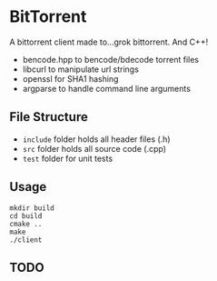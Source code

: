 # BitTorrent

A bittorrent client made to...grok bittorrent. And C++! 

- bencode.hpp to bencode/bdecode torrent files 
- libcurl to manipulate url strings 
- openssl for SHA1 hashing
- argparse to handle command line arguments

## File Structure
- ```include``` folder holds all header files (.h)
- ```src``` folder holds all source code (.cpp)
- ```test``` folder for unit tests

## Usage 
```
mkdir build 
cd build 
cmake ..  
make
./client
```

## TODO 
